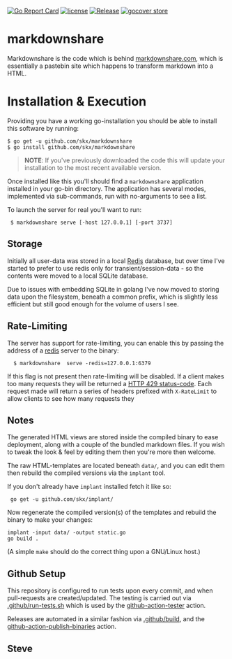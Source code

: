 [![Go Report Card](https://goreportcard.com/badge/github.com/skx/markdownshare)](https://goreportcard.com/report/github.com/skx/markdownshare)
[![license](https://img.shields.io/github/license/skx/markdownshare.svg)](https://github.com/skx/markdownshare/blob/master/LICENSE)
[![Release](https://img.shields.io/github/release/skx/markdownshare.svg)](https://github.com/skx/markdownshare/releases/latest)
[![gocover store](http://gocover.io/_badge/github.com/skx/markdownshare)](http://gocover.io/github.com/skx/markdownshare)

# markdownshare

Markdownshare is the code which is behind [markdownshare.com](https://markdownshare.com/), which is essentially a pastebin site which happens to transform markdown into a HTML.


# Installation & Execution

Providing you have a working go-installation you should be able to
install this software by running:

    $ go get -u github.com/skx/markdownshare
    $ go install github.com/skx/markdownshare

> **NOTE**: If you've previously downloaded the code this will update your installation to the most recent available version.

Once installed like this you'll should find a `markdownshare` application installed in your go-bin directory.  The application has several modes, implemented via sub-commands, run with no-arguments to see a list.

To launch the server for real you'll want to run:

     $ markdownshare serve [-host 127.0.0.1] [-port 3737]



## Storage

Initially all user-data was stored in a local [Redis](https://redis.io/) database, but over time I've started to prefer to use redis only for transient/session-data - so the contents were moved to a local SQLite database.

Due to issues with embedding SQLite in golang I've now moved to storing data
upon the filesystem, beneath a common prefix, which is slightly less efficient
but still good enough for the volume of users I see.


## Rate-Limiting

The server has support for rate-limiting, you can enable this by passing the address of a [redis](https://redis.io/) server to the binary:

      $ markdownshare  serve -redis=127.0.0.1:6379


If this flag is not present then rate-limiting will be disabled.  If a client
makes too many requests they will be returned a [HTTP 429 status-code](https://httpstatuses.com/429).  Each request made will return a series of headers
prefixed with `X-RateLimit` to allow clients to see how many requests they


## Notes

The generated HTML views are stored inside the compiled binary to ease
deployment, along with a couple of the bundled markdown files.  If you wish
to tweak the look & feel by editing them then you're more then welcome.

The raw HTML-templates are located beneath `data/`, and you can edit them
then rebuild the compiled versions via the `implant` tool.

If you don't already have `implant` installed fetch it like so:

     go get -u github.com/skx/implant/

Now regenerate the compiled version(s) of the templates and rebuild the
binary to make your changes:

    implant -input data/ -output static.go
    go build .

(A simple `make` should do the correct thing upon a GNU/Linux host.)

## Github Setup

This repository is configured to run tests upon every commit, and when
pull-requests are created/updated.  The testing is carried out via
[.github/run-tests.sh](.github/run-tests.sh) which is used by the
[github-action-tester](https://github.com/skx/github-action-tester) action.

Releases are automated in a similar fashion via [.github/build](.github/build),
and the [github-action-publish-binaries](https://github.com/skx/github-action-publish-binaries) action.


Steve
--
